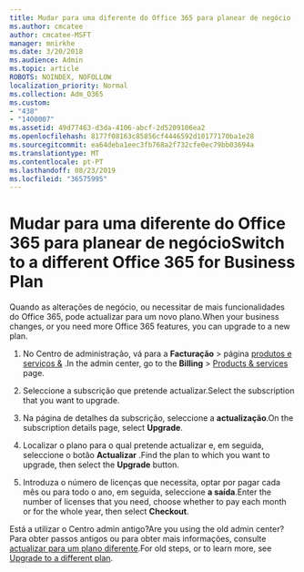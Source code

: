 ```yaml
---
title: Mudar para uma diferente do Office 365 para planear de negócio
ms.author: cmcatee
author: cmcatee-MSFT
manager: mnirkhe
ms.date: 3/20/2018
ms.audience: Admin
ms.topic: article
ROBOTS: NOINDEX, NOFOLLOW
localization_priority: Normal
ms.collection: Adm_O365
ms.custom:
- "438"
- "1400007"
ms.assetid: 49d77463-d3da-4106-abcf-2d5209106ea2
ms.openlocfilehash: 8177f08163c85856cf4446592d10177170ba1e28
ms.sourcegitcommit: ea64deba1eec3fb768a2f732cfe0ec79bb03694a
ms.translationtype: MT
ms.contentlocale: pt-PT
ms.lasthandoff: 08/23/2019
ms.locfileid: "36575995"
---
```

# <a name="switch-to-a-different-office-365-for-business-plan"></a><span data-ttu-id="02e65-102">Mudar para uma diferente do Office 365 para planear de negócio</span><span class="sxs-lookup"><span data-stu-id="02e65-102">Switch to a different Office 365 for Business Plan</span></span>

<span data-ttu-id="02e65-103">Quando as alterações de negócio, ou necessitar de mais funcionalidades do Office 365, pode actualizar para um novo plano.</span><span class="sxs-lookup"><span data-stu-id="02e65-103">When your business changes, or you need more Office 365 features, you can upgrade to a new plan.</span></span>
  
1. <span data-ttu-id="02e65-104">No Centro de administração, vá para a **Facturação** \> página [produtos e serviços &](https://go.microsoft.com/fwlink/p/?linkid=842054) .</span><span class="sxs-lookup"><span data-stu-id="02e65-104">In the admin center, go to the **Billing** \> [Products & services](https://go.microsoft.com/fwlink/p/?linkid=842054) page.</span></span>

2. <span data-ttu-id="02e65-105">Seleccione a subscrição que pretende actualizar.</span><span class="sxs-lookup"><span data-stu-id="02e65-105">Select the subscription that you want to upgrade.</span></span>

3. <span data-ttu-id="02e65-106">Na página de detalhes da subscrição, seleccione a **actualização**.</span><span class="sxs-lookup"><span data-stu-id="02e65-106">On the subscription details page, select **Upgrade**.</span></span>

4. <span data-ttu-id="02e65-107">Localizar o plano para o qual pretende actualizar e, em seguida, seleccione o botão **Actualizar** .</span><span class="sxs-lookup"><span data-stu-id="02e65-107">Find the plan to which you want to upgrade, then select the **Upgrade** button.</span></span>

5. <span data-ttu-id="02e65-108">Introduza o número de licenças que necessita, optar por pagar cada mês ou para todo o ano, em seguida, seleccione **a saída**.</span><span class="sxs-lookup"><span data-stu-id="02e65-108">Enter the number of licenses that you need, choose whether to pay each month or for the whole year, then select **Checkout**.</span></span>
   
<span data-ttu-id="02e65-109">Está a utilizar o Centro admin antigo?</span><span class="sxs-lookup"><span data-stu-id="02e65-109">Are you using the old admin center?</span></span> <span data-ttu-id="02e65-110">Para obter passos antigos ou para obter mais informações, consulte [actualizar para um plano diferente](https://docs.microsoft.com/office365/admin/subscriptions-and-billing/upgrade-to-different-plan).</span><span class="sxs-lookup"><span data-stu-id="02e65-110">For old steps, or to learn more, see [Upgrade to a different plan](https://docs.microsoft.com/office365/admin/subscriptions-and-billing/upgrade-to-different-plan).</span></span>  